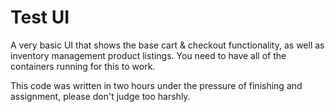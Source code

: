 # Test UI
A very basic UI that shows the base cart & checkout functionality, as well as inventory management product listings.
You need to have all of the containers running for this to work.

This code was written in two hours under the pressure of finishing and assignment, please don't judge too harshly.
